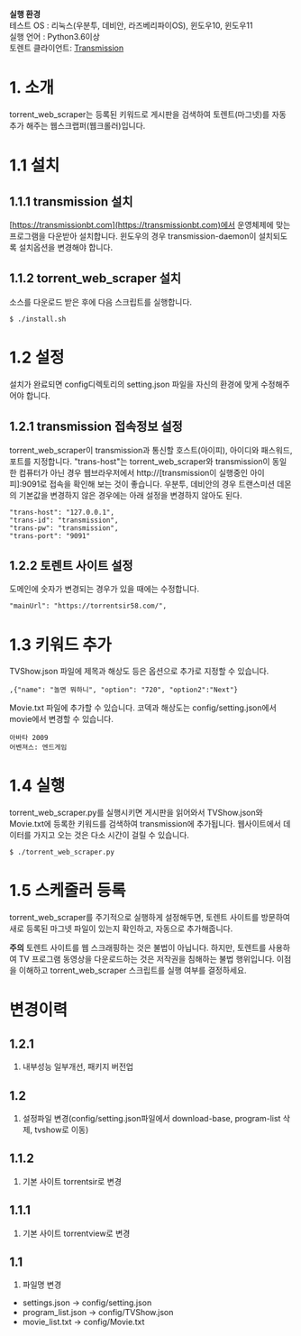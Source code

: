 **실행 환경**  
테스트 OS : 리눅스(우분투, 데비안, 라즈베리파이OS), 윈도우10, 윈도우11  
실행 언어 : Python3.6이상  
토렌트 클라이언트: [Transmission](https://transmissionbt.com)

# 1. 소개
torrent_web_scraper는 등록된 키워드로 게시판을 검색하여 토렌트(마그넷)를 자동 추가 해주는 웹스크랩퍼(웹크롤러)입니다.

# 1.1 설치
## 1.1.1 transmission 설치
[https://transmissionbt.com](https://transmissionbt.com)에서 운영체제에 맞는 프로그램을 다운받아 설치합니다. 윈도우의 경우 transmission-daemon이 설치되도록 설치옵션을 변경해야 합니다.

## 1.1.2 torrent_web_scraper 설치
소스를 다운로드 받은 후에 다음 스크립트를 실행합니다.

    $ ./install.sh

# 1.2 설정
설치가 완료되면 config디렉토리의 setting.json 파일을 자신의 환경에 맞게 수정해주어야 합니다.

## 1.2.1 transmission 접속정보 설정
torrent_web_scraper이 transmission과 통신할 호스트(아이피), 아이디와 패스워드, 포트를 지정합니다. "trans-host"는 torrent_web_scraper와 transmission이 동일한 컴퓨터가 아닌 경우 웹브라우저에서 http://[transmission이 실행중인 아이피]:9091로 접속을 확인해 보는 것이 좋습니다. 우분투, 데비안의 경우 트랜스미션 데몬의 기본값을 변경하지 않은 경우에는 아래 설정을 변경하지 않아도 된다. 

    "trans-host": "127.0.0.1",
    "trans-id": "transmission",
    "trans-pw": "transmission",
    "trans-port": "9091"

## 1.2.2 토렌트 사이트 설정 
도메인에 숫자가 변경되는 경우가 있을 때에는 수정합니다. 

    "mainUrl": "https://torrentsir58.com/",

# 1.3 키워드 추가
TVShow.json 파일에 제목과 해상도 등은 옵션으로 추가로 지정할 수 있습니다. 

    ,{"name": "놀면 뭐하니", "option": "720", "option2":"Next"}

Movie.txt 파일에 추가할 수 있습니다. 코덱과 해상도는 config/setting.json에서 movie에서 변경할 수 있습니다.

    아바타 2009
    어벤져스: 엔드게임

# 1.4 실행
torrent_web_scraper.py를 실행시키면 게시판을 읽어와서 TVShow.json와 Movie.txt에 등록한 키워드를 검색하여 transmission에 추가됩니다. 웹사이트에서 데이터를 가지고 오는 것은 다소 시간이 걸릴 수 있습니다. 

    $ ./torrent_web_scraper.py

# 1.5 스케줄러 등록
torrent_web_scraper를 주기적으로 실행하게 설정해두면, 토렌트 사이트를 방문하여 새로 등록된 마그넷 파일이 있는지 확인하고, 자동으로 추가해줍니다. 

**주의** 
토렌트 사이트를 웹 스크래핑하는 것은 불법이 아닙니다.  하지만, 토렌트를 사용하여 TV 프로그램 동영상을 다운로드하는 것은 저작권을 침해하는 불법 행위입니다.  이점을 이해하고 torrent_web_scraper 스크립트를 실행 여부를 결정하세요.  


# 변경이력
## 1.2.1
1. 내부성능 일부개선, 패키지 버전업
## 1.2
1. 설정파일 변경(config/setting.json파일에서 download-base, program-list 삭제, tvshow로 이동)
## 1.1.2
1. 기본 사이트 torrentsir로 변경
## 1.1.1
1. 기본 사이트 torrentview로 변경

## 1.1
1. 파일명 변경
* settings.json -> config/setting.json
* program_list.json -> config/TVShow.json 
* movie_list.txt -> config/Movie.txt 

